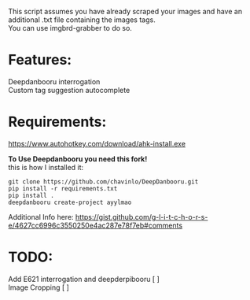 This script assumes you have already scraped your images and have an additional .txt file containing the images tags.<br>
You can use imgbrd-grabber to do so.

# Features:
Deepdanbooru interrogation<br>
Custom tag suggestion autocomplete<br>

# Requirements:
https://www.autohotkey.com/download/ahk-install.exe

**To Use Deepdanbooru you need this fork!**<br>
this is how I installed it:
```
git clone https://github.com/chavinlo/DeepDanbooru.git
pip install -r requirements.txt
pip install . 
deepdanbooru create-project ayylmao
```
Additional Info here:
https://gist.github.com/g-l-i-t-c-h-o-r-s-e/4627cc6996c3550250e4ac287e78f7eb#comments


# TODO:<br>
Add E621 interrogation and deepderpibooru [ ]<br>
Image Cropping [ ]<br>
